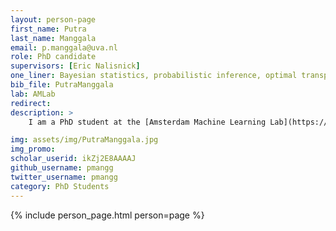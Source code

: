 ```yaml
---
layout: person-page
first_name: Putra 
last_name: Manggala
email: p.manggala@uva.nl
role: PhD candidate
supervisors: [Eric Nalisnick]
one_liner: Bayesian statistics, probabilistic inference, optimal transport
bib_file: PutraManggala
lab: AMLab
redirect: 
description: >
    I am a PhD student at the [Amsterdam Machine Learning Lab](https://amlab.science.uva.nl/) (AMLab) supervised by [Eric Nalisnick](https://amlab-amsterdam.github.io/people/EricNalisnick/).

img: assets/img/PutraManggala.jpg
img_promo: 
scholar_userid: ikZj2E8AAAAJ
github_username: pmangg
twitter_username: pmangg
category: PhD Students
---
```


{% include person_page.html person=page %}
